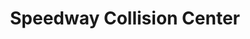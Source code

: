 ---
title: "Speedway Collision Center"
url: /lynnwood/speedway-collision-center/
shop: car repair
---
